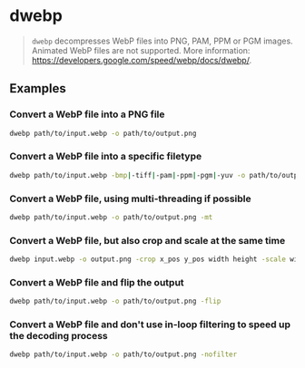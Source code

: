 # dwebp

> `dwebp` decompresses WebP files into PNG, PAM, PPM or PGM images. Animated WebP files are not supported. More information: <https://developers.google.com/speed/webp/docs/dwebp/>.

## Examples

### Convert a WebP file into a PNG file

```bash
dwebp path/to/input.webp -o path/to/output.png
```

### Convert a WebP file into a specific filetype

```bash
dwebp path/to/input.webp -bmp|-tiff|-pam|-ppm|-pgm|-yuv -o path/to/output
```

### Convert a WebP file, using multi-threading if possible

```bash
dwebp path/to/input.webp -o path/to/output.png -mt
```

### Convert a WebP file, but also crop and scale at the same time

```bash
dwebp input.webp -o output.png -crop x_pos y_pos width height -scale width height
```

### Convert a WebP file and flip the output

```bash
dwebp path/to/input.webp -o path/to/output.png -flip
```

### Convert a WebP file and don't use in-loop filtering to speed up the decoding process

```bash
dwebp path/to/input.webp -o path/to/output.png -nofilter
```
